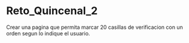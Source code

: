 # Reto_Quincenal_2

Crear una pagina que permita marcar 20 casillas de verificacion con un orden 
segun lo indique el usuario.